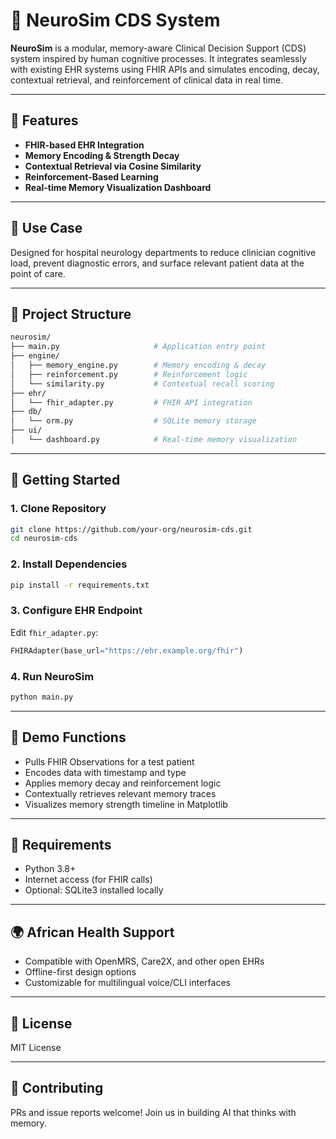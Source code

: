 # 🧠 NeuroSim CDS System

**NeuroSim** is a modular, memory-aware Clinical Decision Support (CDS) system inspired by human cognitive processes. It integrates seamlessly with existing EHR systems using FHIR APIs and simulates encoding, decay, contextual retrieval, and reinforcement of clinical data in real time.

---

## 🔧 Features
- **FHIR-based EHR Integration**
- **Memory Encoding & Strength Decay**
- **Contextual Retrieval via Cosine Similarity**
- **Reinforcement-Based Learning**
- **Real-time Memory Visualization Dashboard**

---

## 🏥 Use Case
Designed for hospital neurology departments to reduce clinician cognitive load, prevent diagnostic errors, and surface relevant patient data at the point of care.

---

## 📁 Project Structure
```bash
neurosim/
├── main.py                     # Application entry point
├── engine/
│   ├── memory_engine.py        # Memory encoding & decay
│   ├── reinforcement.py        # Reinforcement logic
│   └── similarity.py           # Contextual recall scoring
├── ehr/
│   └── fhir_adapter.py         # FHIR API integration
├── db/
│   └── orm.py                  # SQLite memory storage
├── ui/
│   └── dashboard.py            # Real-time memory visualization
```

---

## 🚀 Getting Started

### 1. Clone Repository
```bash
git clone https://github.com/your-org/neurosim-cds.git
cd neurosim-cds
```

### 2. Install Dependencies
```bash
pip install -r requirements.txt
```

### 3. Configure EHR Endpoint
Edit `fhir_adapter.py`:
```python
FHIRAdapter(base_url="https://ehr.example.org/fhir")
```

### 4. Run NeuroSim
```bash
python main.py
```

---

## 🧪 Demo Functions
- Pulls FHIR Observations for a test patient
- Encodes data with timestamp and type
- Applies memory decay and reinforcement logic
- Contextually retrieves relevant memory traces
- Visualizes memory strength timeline in Matplotlib

---

## 🔐 Requirements
- Python 3.8+
- Internet access (for FHIR calls)
- Optional: SQLite3 installed locally

---

## 🌍 African Health Support
- Compatible with OpenMRS, Care2X, and other open EHRs
- Offline-first design options
- Customizable for multilingual voice/CLI interfaces

---

## 📄 License
MIT License

---

## 🤝 Contributing
PRs and issue reports welcome! Join us in building AI that thinks with memory.
